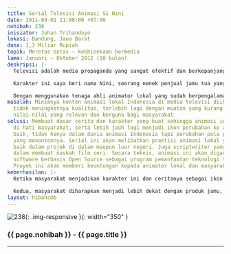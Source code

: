 ```yaml
---
title: Serial Televisi Animasi Si Nini
date: 2011-09-01 11:08:00 +07:00
nohibah: 238
inisiator: Johan Trihandoyo
lokasi: Bandung, Jawa Barat
dana: 1,3 Miliar Rupiah
topik: Meretas batas – kebhinekaan bermedia
lama: Januari – Oktober 2012 (10 bulan)
deskripsi: |-
  Televisi adalah media propaganda yang sangat efektif dan berkepanjangan, terutama jika menyangkut target penonton anak-anak. Dengan pemikiran tersebut, saya merancang konsep karakter yang diharapkan bisa menjadi ikon perubahan cara pandang bangsa ini ke arah yang lebih baik, tentunya dengan media serial televisi animasi.

  Karakter ini saya beri nama Nini, seorang nenek penjual jamu tua yang tinggal di pinggiran kota dengan segudang permasalahnya. Dengan genre komedi satir, mengangkat isu-isu terkini dan urgent, dan keberagaman masyarakat pinggiran, saya mengharapkan animasi ini bisa diterima semua kalangan masyarakat, tidak hanya sebagai media hiburan, tetapi juga media berpikir. Selain itu cerita dalam animasi ini juga bertema sentral tentang jamu, yang sekaligus bisa memperkuat branding/citra herbal alami Indonesia.

  Dengan menggunakan tenaga ahli animator lokal yang sudah berpengalaman, diharapkan kualitas animasi yang dihasilkan tidak akan kalah bersaing dengan animasi-animasi dari luar negeri. Serial animasi ini direncanakan untuk tayang 13 episode untuk satu season, dengan durasi 3 x 7 menit per episode. Dan ditayangkan di televisi nasional. Prototipe animasi ini bisa ditonton di link ini: http://www.youtube.com/watch?v=JW1DvLuxwlo. Page resminya di link ini http://www.facebook.com/animasinini
masalah: Minimnya konten animasi lokal Indonesia di media televisi diikuti dengan
  tidak meningkatnya kualitas, terlebih lagi dengan muatan yang kurang sesuai dengan
  nilai-nilai yang relevan dan berguna bagi masyarakat
solusi: Membuat dasar cerita dan karakter yang kuat sehingga animasi ini bisa diterima
  di hati masyarakat, serta lebih jauh lagi menjadi ikon perubahan ke arah yang lebih
  baik, tidak hanya dalam dunia animasi Indonesia tapi perubahan pola pikir masyarakat
  yang menontonnya. Serial ini akan melibatkan praktisi animasi lokal yang telah berpengalaman
  baik dalam projek di dalam maupun luar negeri. Juga scriptwriter yang berpengalaman
  dalam membuat naskah film seri. Secara teknis, animasi ini akan digarap menggunakan
  software berbasis Open Source sebagai program pemanfaatan teknologi tepat guna..
  Proyek ini akan memberi keuntungan kepada animator lokal dan masyarakat
keberhasilan: |-
  Ketika masyarakat menjadikan karakter ini dan ceritanya sebagai ikon dan perbincangan sehari-hari. Walaupun tidak bisa dijadikan tolak ukur pasti, namun dari situ kita bisa melihat tingkat apresiasi dan penerimaan masyarakat yang sudah sangat baik. Sebagai contoh kasus adalah serial animasi Ipin Upin, dimana dalam cara bersikap dan berbicara anak-anak sudah mengikuti karakter ikonik dalam serial tersebut.

  Kedua, masyarakat diharapkan menjadi lebih dekat dengan produk jamu, mereka tidak menjadikan jamu sebagai produk kelas dua dan bangga untuk mengkonsumsinya. Di sisi lain ada perubahan sikap positif yang diharapkan terjadi di masyarakat, contoh sederhana saja misalnya, membuang sampah pada tempatnya. Nilai-nilai sederhana seperti ini yang nanti akan dimasukkan ke dalam cerita serial animasi ini.
layout: hibahcmb
---
```


![238](/static/img/hibahcmb/238.png){: .img-responsive }{: width="350" }

### {{ page.nohibah }} - {{ page.title }}

---
